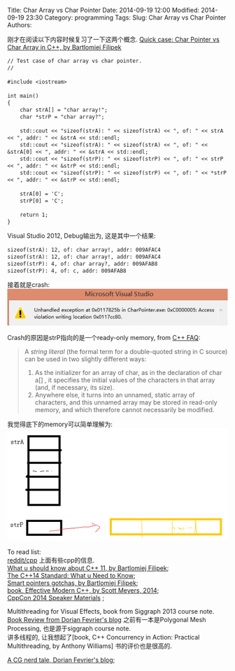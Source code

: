 Title: Char Array vs Char Pointer 
Date: 2014-09-19 12:00
Modified: 2014-09-19 23:30
Category: programming 
Tags: 
Slug: Char Array vs Char Pointer  
Authors: 

刚才在阅读以下内容时候复习了一下这两个概念. 
[Quick case: Char Pointer vs Char Array in C++, by Bartlomiej Filipek](http://www.bfilipek.com/2014/07/quick-case-char-pointer-vs-char-array.html)  

```   
// Test case of char array vs char pointer. 
// 

#include <iostream>   

int main()     
{       
	char strA[] = "char array!";          
	char *strP = "char array?";        
	        
	std::cout << "sizeof(strA): " << sizeof(strA) << ", of: " << strA << ", addr: " << &strA << std::endl;          
	std::cout << "sizeof(strA): " << sizeof(strA) << ", of: " << &strA[0] << ", addr: " << &strA << std::endl;           
	std::cout << "sizeof(strP): " << sizeof(strP) << ", of: " << strP << ", addr: " << &strP << std::endl;            
	std::cout << "sizeof(strP): " << sizeof(strP) << ", of: " << *strP << ", addr: " << &strP << std::endl;          
	          
	strA[0] = 'C';              
	strP[0] = 'C';           
	           
	return 1;            
}       
```  
Visual Studio 2012, Debug输出为, 这是其中一个结果:   
```   
sizeof(strA): 12, of: char array!, addr: 009AFAC4           
sizeof(strA): 12, of: char array!, addr: 009AFAC4         
sizeof(strP): 4, of: char array?, addr: 009AFAB8           
sizeof(strP): 4, of: c, addr: 009AFAB8              
```    
接着就是crash:  
![Alt text](data/2014-09-19-CharArrayVsCharPointer_crash.PNG "output")   

Crash的原因是strP指向的是一个ready-only memory, from [C++ FAQ]():
> A *string literal* (the formal term for a double-quoted string in C source) can be used in two slightly different ways:                   
> 1) As the initializer for an array of char, as in the declaration of char a[] , it specifies the initial values of the characters in that array (and, if necessary, its size).             
> 2) Anywhere else, it turns into an unnamed, static array of characters, and this unnamed array may be stored in read-only memory, and which therefore cannot necessarily be modified.            

我觉得底下的memory可以简单理解为:        
![memory layout](data/2014-09-19-CharArrayVsCharPointer_mem.PNG "output")  
 
To read list:  
[reddit/cpp](http://www.reddit.com/r/cpp/) 上面有些cpp的信息.    
[What u should know about C++ 11, by Bartlomiej Filipek](http://www.bfilipek.com/2014/03/what-you-should-know-about-c11.html);       
[The C++14 Standard: What u Need to Know](http://www.drdobbs.com/cpp/the-c14-standard-what-you-need-to-know/240169034);  
[Smart pointers gotchas, by Bartlomiej Filipek](http://www.bfilipek.com/2013/02/smart-pointers-gotchas.html);  
[book, Effective Modern C++, by Scott Meyers, 2014](http://my.safaribooksonline.com/book/programming/cplusplus/9781491908419);  
[CppCon 2014 Speaker Materials](https://github.com/CppCon/CppCon2014) ;   
  
Multithreading for Visual Effects, book from Siggraph 2013 course note.  [Book Review from Dorian Fevrier's blog](http://www.fevrierdorian.com/blog/post/2014/08/24/Multithreading-for-Visual-Effects-book-review) 
之前有一本是Polygonal Mesh Processing, 也是源于siggraph course note.   
讲多线程的, 让我想起了[book, C++ Concurrency in Action: Practical Multithreading, by Anthony Williams] 书的评价也是很高的.    
  
[A CG nerd tale, Dorian Fevrier's blog](http://www.fevrierdorian.com/blog/);  
  
 
